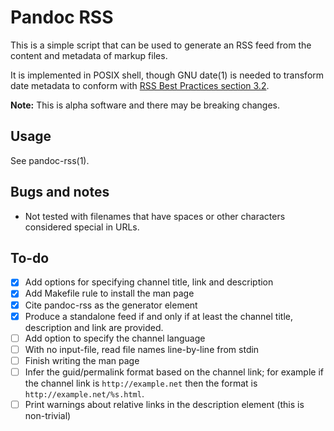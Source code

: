 # Pandoc RSS

This is a simple script that can be used to generate an RSS feed from
the content and metadata of markup files.

It is implemented in POSIX shell, though GNU date(1) is needed to
transform date metadata to conform with [RSS Best Practices section
3.2](https://www.rssboard.org/rss-profile#data-types-datetime).

**Note:** This is alpha software and there may be breaking changes.

## Usage

See pandoc-rss(1).

## Bugs and notes

  - Not tested with filenames that have spaces or other characters
    considered special in URLs.

## To-do

  - [x] Add options for specifying channel title, link and description
  - [x] Add Makefile rule to install the man page
  - [x] Cite pandoc-rss as the generator element
  - [x] Produce a standalone feed if and only if at least the channel
    title, description and link are provided.
  - [ ] Add option to specify the channel language
  - [ ] With no input-file, read file names line-by-line from stdin
  - [ ] Finish writing the man page
  - [ ] Infer the guid/permalink format based on the channel link; for
    example if the channel link is `http://example.net` then the
    format is `http://example.net/%s.html`.
  - [ ] Print warnings about relative links in the description element
    (this is non-trivial)
